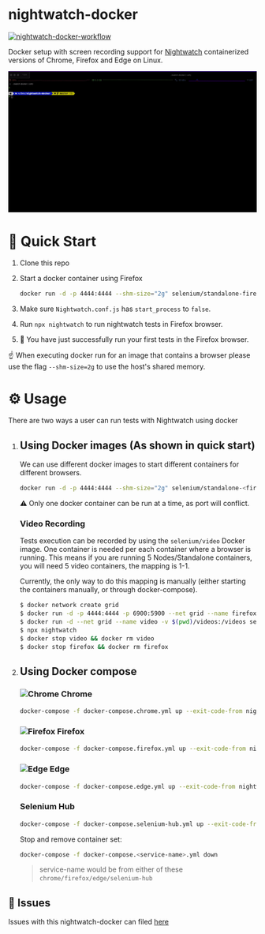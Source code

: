 # nightwatch-docker

[![nightwatch-docker-workflow](https://github.com/vaibhavsingh97/nightwatch-docker/actions/workflows/workflow.yml/badge.svg)](https://github.com/vaibhavsingh97/nightwatch-docker/actions/workflows/workflow.yml)

Docker setup with screen recording support for [Nightwatch][NightwatchLink] containerized versions of Chrome, Firefox and Edge on Linux.

![Docker Demo](.github/assets/demo.gif)

# 🚀 Quick Start

1. Clone this repo
2. Start a docker container using Firefox

   ```sh
   docker run -d -p 4444:4444 --shm-size="2g" selenium/standalone-firefox
   ```

3. Make sure `Nightwatch.conf.js` has `start_process` to `false`.

4. Run `npx nightwatch` to run nightwatch tests in Firefox browser.
5. 🎉 You have just successfully run your first tests in the Firefox browser.

☝️ When executing docker run for an image that contains a browser please use the flag `--shm-size=2g` to use the host's shared memory.

# ⚙️ Usage

There are two ways a user can run tests with Nightwatch using docker

1. ## Using Docker images (As shown in quick start)

   We can use different docker images to start different containers for different browsers.

   ```sh
   docker run -d -p 4444:4444 --shm-size="2g" selenium/standalone-<firefox/chrome/edge>
   ```

   ⚠️ Only one docker container can be run at a time, as port will conflict.

   ### Video Recording

   Tests execution can be recorded by using the `selenium/video` Docker image. One container is needed per each container where a browser is running. This means if you are running 5 Nodes/Standalone containers, you will need 5 video containers, the mapping is 1-1.

   Currently, the only way to do this mapping is manually (either starting the containers manually, or through docker-compose).

   ```sh
   $ docker network create grid
   $ docker run -d -p 4444:4444 -p 6900:5900 --net grid --name firefox --shm-size="2g" selenium/standalone-firefox
   $ docker run -d --net grid --name video -v $(pwd)/videos:/videos selenium/video
   $ npx nightwatch
   $ docker stop video && docker rm video
   $ docker stop firefox && docker rm firefox
   ```

2. ## Using Docker compose

   ### ![Chrome][ChromeImage] Chrome

   ```sh
   docker-compose -f docker-compose.chrome.yml up --exit-code-from nightwatch
   ```

   ### ![Firefox][FirefoxImage] Firefox

   ```sh
   docker-compose -f docker-compose.firefox.yml up --exit-code-from nightwatch
   ```

   ### ![Edge][EdgeImage] Edge

   ```sh
   docker-compose -f docker-compose.edge.yml up --exit-code-from nightwatch
   ```

   ### Selenium Hub

   ```sh
   docker-compose -f docker-compose.selenium-hub.yml up --exit-code-from nightwatch
   ```

   Stop and remove container set:

   ```sh
   docker-compose -f docker-compose.<service-name>.yml down
   ```
   > service-name would be from either of these `chrome/firefox/edge/selenium-hub`

## 🐛 Issues

Issues with this nightwatch-docker can filed [here](https://github.com/nightwatchjs/nightwatch-docker/issues)

[NightwatchLink]:https://nightwatchjs.org/
[ChromeImage]:https://raw.githubusercontent.com/alrra/browser-logos/main/src/chrome/chrome_24x24.png
[FirefoxImage]:https://raw.githubusercontent.com/alrra/browser-logos/main/src/firefox/firefox_24x24.png
[EdgeImage]:https://raw.githubusercontent.com/alrra/browser-logos/main/src/edge/edge_24x24.png
